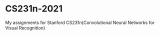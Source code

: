# CS231n-2021
My assignments for Stanford CS231n(Convolutional Neural Networks for Visual Recognition)
